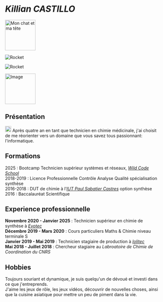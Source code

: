 # **_Killian CASTILLO_**
<img src="(![20240612_231237](https://github.com/user-attachments/assets/ac6ef2c9-4f49-43d9-bedc-e20902fc1b66))" alt="Mon chat et ma tête" width="100"/>

![Rocket](file://C:/Users/Me/Desktop/Rocket)

![Rocket](file://C:/Utilisateurs/33632/Bureau/Rocket.png)


<img src="![Image](https://github.com/user-attachments/assets/0dd91529-a842-4ef8-9ad9-a5c37d5eb206)" alt="Image" width="100"/>





## Présentation
<img src="https://cdn-icons-png.flaticon.com/256/4889/4889065.png" alt="chimie médicinale" width="20"/>  Après quatre an en tant que technicien en chimie médicinale, j'ai choisit de me réorienter
vers un domaine que vous savez tous passionnant: l'informatique.  

## Formations
2025 : Bootcamp Technicien supérieur systèmes et réseaux, [_Wild Code School_](https://www.wildcodeschool.com/)  
2018-2019 : Licence Professionnelle Contrôle Analyse Qualité spécialisation synthèse  
2016-2018 : DUT de chimie à l’[_IUT Paul Sabatier Castres_](https://iut-chimie.univ-tlse3.fr/) option synthèse  
2016 : Baccalauréat Scientifique  

## Experience professionnelle
**Novembre 2020 - Janvier 2025** : Technicien supérieur en chimie de synthèse à [_Evotec_](https://www.evotec.com/)  
**Décembre 2019 - Mars 2020** : Cours particuliers Maths & Chimie niveau terminale S  
**Janvier 2019 - Mai 2019** : Technicien stagiaire de production à [_Iolitec_](https://iolitec.de/index.php/en)  
**Mai 2018 - Juillet 2018** : Chercheur stagiaire au _Labroatoire de Chimie de Coordination du CNRS_

## Hobbies
Toujours souriant et dynamique, je suis quelqu'un de dévoué et investi dans ce que j'entreprends.  
J'aime les jeux de rôle, les jeux vidéos, découvrir de nouvelles choses, ainsi que la cuisine asiatique pour mettre un peu de piment dans la vie.
